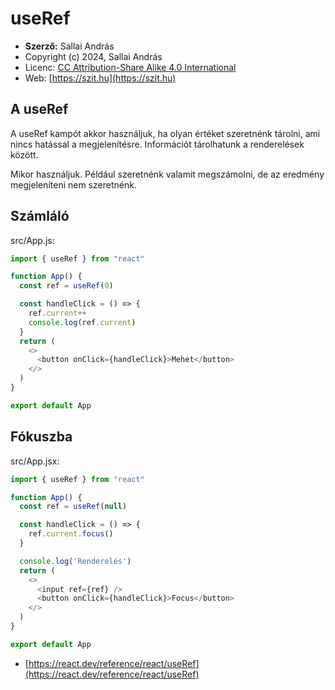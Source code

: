 # useRef

* **Szerző:** Sallai András
* Copyright (c) 2024, Sallai András
* Licenc: [CC Attribution-Share Alike 4.0 International](https://creativecommons.org/licenses/by-sa/4.0/)
* Web: [https://szit.hu](https://szit.hu)

## A useRef

A useRef kampót akkor használjuk, ha olyan értéket szeretnénk tárolni, ami nincs hatással a megjelenítésre. Információt tárolhatunk a renderelések között.

Mikor használjuk. Például szeretnénk valamit megszámolni, de az eredmény megjeleníteni nem szeretnénk.

## Számláló

src/App.js:

```javascript
import { useRef } from "react"

function App() {
  const ref = useRef(0)

  const handleClick = () => {
    ref.current++
    console.log(ref.current)
  }
  return (
    <>      
      <button onClick={handleClick}>Mehet</button>
    </>
  )
}

export default App
```

## Fókuszba

src/App.jsx:

```javascript
import { useRef } from "react"

function App() {
  const ref = useRef(null)

  const handleClick = () => {
    ref.current.focus()
  }

  console.log('Renderelés')
  return (
    <>
      <input ref={ref} />
      <button onClick={handleClick}>Focus</button>
    </>
  )
}

export default App
```

* [https://react.dev/reference/react/useRef](https://react.dev/reference/react/useRef)
